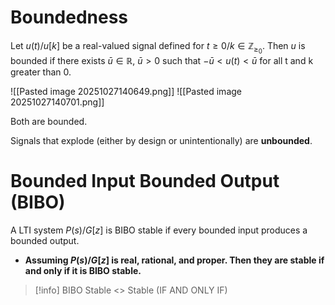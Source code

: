# Boundedness
Let $u(t) / u[k]$ be a real-valued signal defined for $t\geq 0 / k \in \mathbb{Z}_{\geq_{0}}$. Then $u$ is bounded if there exists $\bar{u}\in\mathbb{R}$, $\bar{u}>0$ such that $-\bar{u} < u(t) < \bar{u}$ for all t and k greater than 0.

![[Pasted image 20251027140649.png]]
![[Pasted image 20251027140701.png]]

Both are bounded.

Signals that explode (either by design or unintentionally) are **unbounded**.

# Bounded Input Bounded Output (BIBO)
A LTI system $P(s) / G[z]$ is BIBO stable if every bounded input produces a bounded output.
- **Assuming $P(s) / G[z]$ is real, rational, and proper. Then they are stable if and only if it is BIBO stable.**

>[!info] BIBO Stable <> Stable (IF AND ONLY IF)


